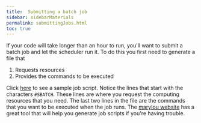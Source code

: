 ```yaml
---
title:  Submitting a batch job
sidebar: sidebarMaterials
permalink: submittingJobs.html
toc: true
---
```



If your code will take longer than an hour to run, you'll want to submit
a batch job and let the scheduler run it.  To do this you first need
to generate a file that

1. Requests resources
2. Provides the commands to be executed

Click [here][sampleJobScript] to see a sample job script. Notice the
lines that start with the characters `#SBATCH`.  These lines are where
you request the computing resources that you need.  The last two lines
in the file are the commands that you want to be executed when the job
runs.  The [marylou website][jobscriptgenerator] has a great tool that will help you
generate job scripts if you're having trouble.


[sampleJobScript]: https://byui-physics.github.io/main/pages/Faculty/NelsonL/materialsResearch/sampleJobScript.sh
[jobscriptgenerator]: https://rc.byu.edu/documentation/slurm/script-generator
